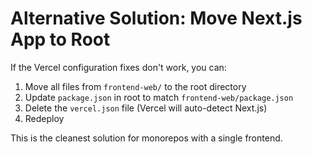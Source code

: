 # Alternative Solution: Move Next.js App to Root

If the Vercel configuration fixes don't work, you can:

1. Move all files from `frontend-web/` to the root directory
2. Update `package.json` in root to match `frontend-web/package.json`
3. Delete the `vercel.json` file (Vercel will auto-detect Next.js)
4. Redeploy

This is the cleanest solution for monorepos with a single frontend.



